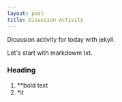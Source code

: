 ```yaml
---
layout: post
title: Disussion Activity
---
```


Dicussion activity for today with jekyll.

Let's start with markdowm txt.

### Heading

1. **bold text
2. *it